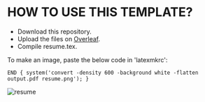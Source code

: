 # HOW TO USE THIS TEMPLATE?
- Download this repository.
- Upload the files on [Overleaf](https://www.overleaf.com/).
- Compile resume.tex.

To make an image, paste the below code in 'latexmkrc': 

``END { system('convert -density 600 -background white -flatten output.pdf resume.png'); }``

![resume](https://user-images.githubusercontent.com/92647313/236775539-a93af7a5-bcef-41b4-9ebf-ae6041f40d3e.png)
